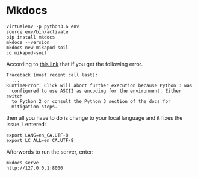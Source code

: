# Mkdocs

```
virtualenv -p python3.6 env
source env/bin/activate
pip install mkdocs
mkdocs --version
mkdocs new mikapod-soil
cd mikapod-soil
```


According to [this link](https://click.palletsprojects.com/en/7.x/python3/) that if you get the following error.

```
Traceback (most recent call last):
  ...
RuntimeError: Click will abort further execution because Python 3 was
  configured to use ASCII as encoding for the environment. Either switch
  to Python 2 or consult the Python 3 section of the docs for
  mitigation steps.
```

then all you have to do is change to your local language and it fixes the issue. I entered:

```
export LANG=en_CA.UTF-8
export LC_ALL=en_CA.UTF-8
```

Afterwords to run the server, enter:

```
mkdocs serve
http://127.0.0.1:8000
```
